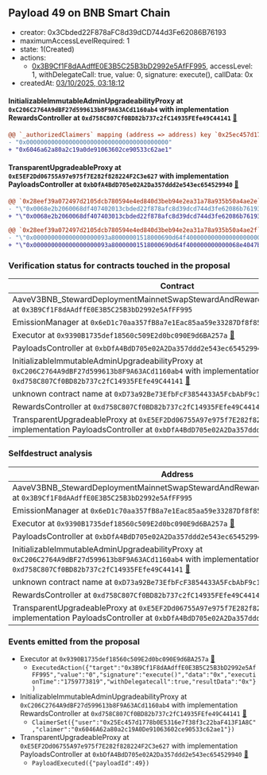 ## Payload 49 on BNB Smart Chain

- creator: 0x3Cbded22F878aFC8d39dCD744d3Fe62086B76193
- maximumAccessLevelRequired: 1
- state: 1(Created)
- actions:
  - [0x3B9Cf1F8dAAdffE0E3B5C25B3bD2992e5AfFF995](https://bscscan.com/address/0x3B9Cf1F8dAAdffE0E3B5C25B3bD2992e5AfFF995), accessLevel: 1, withDelegateCall: true, value: 0, signature: execute(), callData: 0x
- createdAt: [03/10/2025, 03:18:12](https://bscscan.com/tx/0xe61436f391abf74f14adf6c76d59c6f9f1d8cc1535037cf5299cebe9e03743df)

#### InitializableImmutableAdminUpgradeabilityProxy at `0xC206C2764A9dBF27d599613b8F9A63ACd1160ab4` with implementation RewardsController at `0xd758C807Cf0BD82b737c2fC14935FEfe49C44141` [:ghost:](https://github.com/bgd-labs/aave-address-book  "AaveV3BNB.DEFAULT_INCENTIVES_CONTROLLER")

```diff
@@ `_authorizedClaimers` mapping (address => address) key `0x25ec457d1778b0e5316e7f38f3c22baf413f1a8c` @@
- "0x0000000000000000000000000000000000000000"
+ "0x6046a62a80a2c19a0de91063602ce90533c62ae1"

```
#### TransparentUpgradeableProxy at `0xE5EF2Dd06755A97e975f7E282f828224F2C3e627` with implementation PayloadsController at `0xbDfA4BdD705e02A2Da357ddd2e543ec654529940` [:ghost:](https://github.com/bgd-labs/aave-address-book  "GovernanceV3BNB.PAYLOADS_CONTROLLER")

```diff
@@ `0x28eef39a072497d2105dcb780594e4ed840d3beb94e2ea31a78a935b50a4ae2e` raw  @@
- "\"0x0068e2b2060068df407402013cbded22f878afc8d39dcd744d3fe62086b76193\""
+ "\"0x0068e2b2060068df407403013cbded22f878afc8d39dcd744d3fe62086b76193\""

@@ `0x28eef39a072497d2105dcb780594e4ed840d3beb94e2ea31a78a935b50a4ae2f` raw  @@
- "\"0x000000000000000000093a80000001518000690d64f400000000000000000000\""
+ "\"0x000000000000000000093a80000001518000690d64f400000000000068e4047b\""

```
### Verification status for contracts touched in the proposal

| Contract | Status |
|---------|------------|
| AaveV3BNB_StewardDeploymentMainnetSwapStewardAndRewardsSteward_20250821 at `0x3B9Cf1F8dAAdffE0E3B5C25B3bD2992e5AfFF995` | Contract |
| EmissionManager at `0x6eD1c70aa357fB8a7e1Eac85aa59e33287Df8f85` [:ghost:](https://github.com/bgd-labs/aave-address-book  "AaveV3BNB.EMISSION_MANAGER") | Contract |
| Executor at `0x9390B1735def18560c509E2d0bc090E9d6BA257a` [:ghost:](https://github.com/bgd-labs/aave-address-book  "AaveV3BNB.ACL_ADMIN") | Contract |
| PayloadsController at `0xbDfA4BdD705e02A2Da357ddd2e543ec654529940` | Contract |
| InitializableImmutableAdminUpgradeabilityProxy at `0xC206C2764A9dBF27d599613b8F9A63ACd1160ab4` with implementation RewardsController at `0xd758C807Cf0BD82b737c2fC14935FEfe49C44141` [:ghost:](https://github.com/bgd-labs/aave-address-book  "AaveV3BNB.DEFAULT_INCENTIVES_CONTROLLER") | Contract |
| unknown contract name at `0xD73a92Be73EfbFcF3854433A5FcbAbF9c1316073` | EOA |
| RewardsController at `0xd758C807Cf0BD82b737c2fC14935FEfe49C44141` | Contract |
| TransparentUpgradeableProxy at `0xE5EF2Dd06755A97e975f7E282f828224F2C3e627` with implementation PayloadsController at `0xbDfA4BdD705e02A2Da357ddd2e543ec654529940` [:ghost:](https://github.com/bgd-labs/aave-address-book  "GovernanceV3BNB.PAYLOADS_CONTROLLER") | Contract |

### Selfdestruct analysis

| Address | Result |
|---------|------------|
| AaveV3BNB_StewardDeploymentMainnetSwapStewardAndRewardsSteward_20250821 at `0x3B9Cf1F8dAAdffE0E3B5C25B3bD2992e5AfFF995` | Safe |
| EmissionManager at `0x6eD1c70aa357fB8a7e1Eac85aa59e33287Df8f85` [:ghost:](https://github.com/bgd-labs/aave-address-book  "AaveV3BNB.EMISSION_MANAGER") | Safe |
| Executor at `0x9390B1735def18560c509E2d0bc090E9d6BA257a` [:ghost:](https://github.com/bgd-labs/aave-address-book  "AaveV3BNB.ACL_ADMIN") | DelegateCall |
| PayloadsController at `0xbDfA4BdD705e02A2Da357ddd2e543ec654529940` | Safe |
| InitializableImmutableAdminUpgradeabilityProxy at `0xC206C2764A9dBF27d599613b8F9A63ACd1160ab4` with implementation RewardsController at `0xd758C807Cf0BD82b737c2fC14935FEfe49C44141` [:ghost:](https://github.com/bgd-labs/aave-address-book  "AaveV3BNB.DEFAULT_INCENTIVES_CONTROLLER") | DelegateCall |
| unknown contract name at `0xD73a92Be73EfbFcF3854433A5FcbAbF9c1316073` | EOA |
| RewardsController at `0xd758C807Cf0BD82b737c2fC14935FEfe49C44141` | Safe |
| TransparentUpgradeableProxy at `0xE5EF2Dd06755A97e975f7E282f828224F2C3e627` with implementation PayloadsController at `0xbDfA4BdD705e02A2Da357ddd2e543ec654529940` [:ghost:](https://github.com/bgd-labs/aave-address-book  "GovernanceV3BNB.PAYLOADS_CONTROLLER") | DelegateCall |

### Events emitted from the proposal

- Executor at `0x9390B1735def18560c509E2d0bc090E9d6BA257a` [:ghost:](https://github.com/bgd-labs/aave-address-book  "AaveV3BNB.ACL_ADMIN")
  - `ExecutedAction({"target":"0x3B9Cf1F8dAAdffE0E3B5C25B3bD2992e5AfFF995","value":"0","signature":"execute()","data":"0x","executionTime":"1759773819","withDelegatecall":true,"resultData":"0x"})`
- InitializableImmutableAdminUpgradeabilityProxy at `0xC206C2764A9dBF27d599613b8F9A63ACd1160ab4` with implementation RewardsController at `0xd758C807Cf0BD82b737c2fC14935FEfe49C44141` [:ghost:](https://github.com/bgd-labs/aave-address-book  "AaveV3BNB.DEFAULT_INCENTIVES_CONTROLLER")
  - `ClaimerSet({"user":"0x25Ec457d1778b0E5316e7f38f3c22baF413F1A8C","claimer":"0x6046A62a80a2c19A0De91063602ce90533c62ae1"})`
- TransparentUpgradeableProxy at `0xE5EF2Dd06755A97e975f7E282f828224F2C3e627` with implementation PayloadsController at `0xbDfA4BdD705e02A2Da357ddd2e543ec654529940` [:ghost:](https://github.com/bgd-labs/aave-address-book  "GovernanceV3BNB.PAYLOADS_CONTROLLER")
  - `PayloadExecuted({"payloadId":49})`
